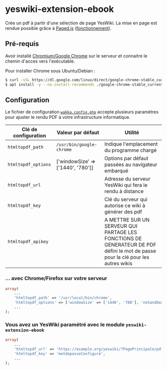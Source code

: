 # yeswiki-extension-ebook

Crée un pdf à partir d'une sélection de page YesWiki.
La mise en page est rendue possible grâce à [Paged.js](https://gitlab.pagedmedia.org/tools/pagedjs)
([fonctionnement](https://www.pagedmedia.org/paged-js/)).

## Pré-requis

Avoir installé [Chromium/Google Chrome](https://chrome.google.com/) sur
le serveur et connaitre le chemin d'acces vers l'exécutable.

Pour installer Chrome sous Ubuntu/Debian :

```bash
$ curl -sSL https://dl.google.com/linux/direct/google-chrome-stable_current_amd64.deb > google-chrome-stable_current_amd64.deb
$ apt install -y --no-install-recommends ./google-chrome-stable_current_amd64.deb
```

## Configuration

Le fichier de configuration [`wakka.config.php`][wakka-config] accepte
plusieurs paramètres pour ajuster le rendu PDF à votre infrastructure informatique.

| Clé de configuration | Valeur par défaut                  | Utilité
| ---                  | ---                                | ---
| `htmltopdf_path`     | `/usr/bin/google-chrome`           | Indique l'emplacement du programme chargé
| `htmltopdf_options`  | ['windowSize' => ['1440', '780']]  | Options par défaut passées au navigateur embarqué
| `htmltopdf_url`      |                                    | Adresse du serveur YesWiki qui fera le rendu à distance
| `htmltopdf_key`      |                                    | Clé du serveur qui autorise ce wiki à générer des pdf
| `htmltopdf_apikey`   |                                    | A METTRE SUR UN SERVEUR QUI PARTAGE LES FONCTIONS DE GENERATEUR DE PDF défini le mot de passe pour la clé pour les autres wikis

### … avec Chrome/Firefox sur votre serveur

```php
array(
    ...
    'htmltopdf_path' => '/usr/local/bin/chrome',
    'htmltopdf_options' => ['windowSize' => ['1440', '780'], 'noSandbox' => true],
    ...
);
```

### Vous avez un YesWiki paramétré avec le module `yeswiki-extension-ebook`

```php
array(
    ...
    'htmltopdf_url' => 'https://example.org/yeswiki/?PagePrincipale/pdf',
    'htmltopdf_key' => 'motdepasseConfiguré',
    ...
);
```

[wakka-config]: https://yeswiki.net/?DocumentationFichierDeConfiguration
